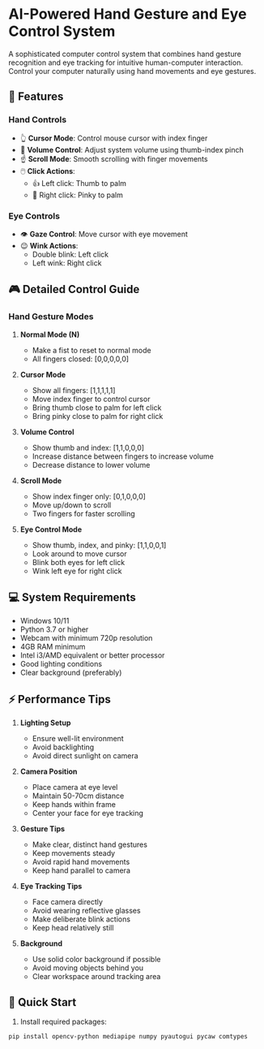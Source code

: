 # AI-Powered Hand Gesture and Eye Control System

A sophisticated computer control system that combines hand gesture recognition and eye tracking for intuitive human-computer interaction. Control your computer naturally using hand movements and eye gestures.

## 🌟 Features

### Hand Controls
- 👆 **Cursor Mode**: Control mouse cursor with index finger
- 🤏 **Volume Control**: Adjust system volume using thumb-index pinch
- ☝️ **Scroll Mode**: Smooth scrolling with finger movements
- 🖱️ **Click Actions**: 
  - 👍 Left click: Thumb to palm
  - 🤙 Right click: Pinky to palm
### Eye Controls
- 👁️ **Gaze Control**: Move cursor with eye movement
- 😉 **Wink Actions**:
  - Double blink: Left click
  - Left wink: Right click

## 🎮 Detailed Control Guide

### Hand Gesture Modes
1. **Normal Mode (N)**
   - Make a fist to reset to normal mode
   - All fingers closed: [0,0,0,0,0]

2. **Cursor Mode**
   - Show all fingers: [1,1,1,1,1]
   - Move index finger to control cursor
   - Bring thumb close to palm for left click
   - Bring pinky close to palm for right click

3. **Volume Control**
   - Show thumb and index: [1,1,0,0,0]
   - Increase distance between fingers to increase volume
   - Decrease distance to lower volume

4. **Scroll Mode**
   - Show index finger only: [0,1,0,0,0]
   - Move up/down to scroll
   - Two fingers for faster scrolling

5. **Eye Control Mode**
   - Show thumb, index, and pinky: [1,1,0,0,1]
   - Look around to move cursor
   - Blink both eyes for left click
   - Wink left eye for right click

## 💻 System Requirements

- Windows 10/11
- Python 3.7 or higher
- Webcam with minimum 720p resolution
- 4GB RAM minimum
- Intel i3/AMD equivalent or better processor
- Good lighting conditions
- Clear background (preferably)

## ⚡ Performance Tips

1. **Lighting Setup**
   - Ensure well-lit environment
   - Avoid backlighting
   - Avoid direct sunlight on camera

2. **Camera Position**
   - Place camera at eye level
   - Maintain 50-70cm distance
   - Keep hands within frame
   - Center your face for eye tracking

3. **Gesture Tips**
   - Make clear, distinct hand gestures
   - Keep movements steady
   - Avoid rapid hand movements
   - Keep hand parallel to camera

4. **Eye Tracking Tips**
   - Face camera directly
   - Avoid wearing reflective glasses
   - Make deliberate blink actions
   - Keep head relatively still

5. **Background**
   - Use solid color background if possible
   - Avoid moving objects behind you
   - Clear workspace around tracking area

## 🚀 Quick Start

1. Install required packages:
```bash
pip install opencv-python mediapipe numpy pyautogui pycaw comtypes
```
